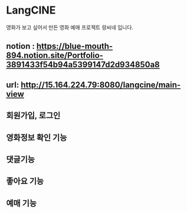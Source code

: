 

# LangCINE
영화가 보고 싶어서 만든
영화 예매 프로젝트 랑씨네 입니다.

## notion : https://blue-mouth-894.notion.site/Portfolio-3891433f54b94a5399147d2d934850a8
## url: http://15.164.224.79:8080/langcine/main-view

## 회원가입, 로그인

## 영화정보 확인 기능

## 댓글기능

## 좋아요 기능

## 예매 기능
